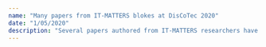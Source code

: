 ```yaml
---
name: "Many papers from IT-MATTERS blokes at DisCoTec 2020"
date: "1/05/2020"
description: "Several papers authored from IT-MATTERS researchers have been accepted at DisCoTec 2020. Six out of 22 papers at Coordination!"
---
```

